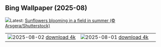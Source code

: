 ## Bing Wallpaper (2025-08)
![](https://www.bing.com/th?id=OHR.HappySunflower_EN-GB1142788806_UHD.jpg&w=1000)Latest: [Sunflowers blooming in a field in summer (© Arsgera/Shutterstock)](https://www.bing.com/th?id=OHR.HappySunflower_EN-GB1142788806_UHD.jpg)

|      |      |      |
| :----: | :----: | :----: |
|![](https://www.bing.com/th?id=OHR.CowesWeek2025_EN-GB0990993509_UHD.jpg&pid=hp&w=384&h=216&rs=1&c=4)2025-08-02 [download 4k](https://www.bing.com/th?id=OHR.CowesWeek2025_EN-GB0990993509_UHD.jpg)|![](https://www.bing.com/th?id=OHR.EdinburghFringe_EN-GB0568642627_UHD.jpg&pid=hp&w=384&h=216&rs=1&c=4)2025-08-01 [download 4k](https://www.bing.com/th?id=OHR.EdinburghFringe_EN-GB0568642627_UHD.jpg)|
